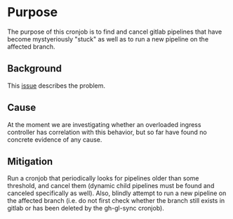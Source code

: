 # Purpose

The purpose of this cronjob is to find and cancel gitlab pipelines that have become mystyeriously "stuck" as well as to run a new pipeline on the affected branch.

## Background

This [issue](https://github.com/spack/spack-infrastructure/issues/239) describes the problem.

## Cause

At the moment we are investigating whether an overloaded ingress controller has correlation with this behavior, but so far have found no concrete evidence of any cause.

## Mitigation

Run a cronjob that periodically looks for pipelines older than some threshold, and cancel them (dynamic child pipelines must be found and canceled specifically as well).  Also, blindly attempt to run a new pipeline on the affected branch (i.e. do not first check whether the branch still exists in gitlab or has been deleted by the gh-gl-sync cronjob).
